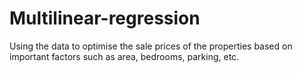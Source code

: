 # Multilinear-regression
Using the data to optimise the sale prices of the properties based on important factors such as area, bedrooms, parking, etc.
